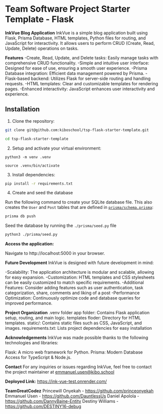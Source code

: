 # Team Software Project Starter Template - Flask

**InkVue Blog Application**
InkVue is a simple blog application built using Flask, Prisma Database, HTML templates, Python files for routing, and JavaScript for interactivity. It allows users to perform CRUD (Create, Read, Update, Delete) operations on tasks.

**Features**
-Create, Read, Update, and Delete tasks: Easily manage tasks with comprehensive CRUD functionality.
-Simple and intuitive user interface: Designed for ease of use, ensuring a smooth user experience.
-Prisma Database integration: Efficient data management powered by Prisma.
-Flask-based backend: Utilizes Flask for server-side routing and handling requests.
-HTML templates: Clear and customizable templates for rendering pages.
-Enhanced interactivity: JavaScript enhances user interactivity and experience.
## Installation

1. Clone the repository:
```bash
git clone git@github.com:kiboschool/tsp-flask-starter-template.git

cd tsp-flask-starter-template

```
2. Setup and activate your virtual environment:

`python3 -m venv .venv`

`source .venv/bin/activate`

3. Install dependencies:

```bash
pip install -r requirements.txt
```

4. Create and seed the database

Run the following command to create your SQLite database file. This also creates the `User` and `Post` tables that are
defined in [`prisma/schema.prisma`](./prisma/schema.prisma):

```bash
prisma db push
```

Seed the database by running the `./prisma/seed.py` file

```bash
python3 ./prisma/seed.py
```

**Access the application:**

Navigate to http://localhost:5000 in your browser.

**Future Development**
InkVue is designed with future development in mind:

-Scalability: The application architecture is modular and scalable, allowing for easy expansion.
-Customization: HTML templates and CSS stylesheets can be easily customized to match specific requirements.
-Additional Features: Consider adding features such as user authentication, task categorization, share, comments and liking of a post
-Performance Optimization: Continuously optimize code and database queries for improved performance.

**Project Organization**
.venv folder
app folder: Contains Flask application setup, routing, and main logic.
templates floder: Directory for HTML templates.
static/: Contains static files such as CSS, JavaScript, and images.
requirements.txt: Lists project dependencies for easy installation

**Acknowledgements**
InkVue was made possible thanks to the following technologies and libraries:

Flask: A micro web framework for Python.
Prisma: Modern Database Access for TypeScript & Node.js.

**Contact**
For any inquiries or issues regarding InkVue, feel free to contact the project maintainer at emmanuel.usen@kibo.school

**Deployed Link:**
https://ink-vue-test.onrender.com/

**TeamGreatCodez**
Princewill Onyekah - https://github.com/princeonyekah
Emmanuel Usen - https://github.com/DauntlessUs
Daniel Apolola - https://github.com/DannyBaine-Entity
Destiny Williams - https://github.com/DESTINY16-debug